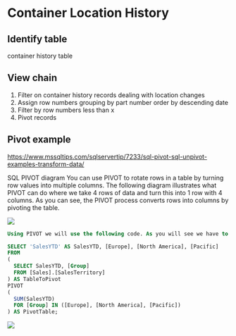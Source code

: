 # Container Location History

## Identify table

container history table

## View chain

1. Filter on container history records dealing with location changes
2. Assign row numbers grouping by part number order by descending date
3. Filter by row numbers less than x
4. Pivot records

## Pivot example

https://www.mssqltips.com/sqlservertip/7233/sql-pivot-sql-unpivot-examples-transform-data/

SQL PIVOT diagram
You can use PIVOT to rotate rows in a table by turning row values into multiple columns. The following diagram illustrates what PIVOT can do where we take 4 rows of data and turn this into 1 row with 4 columns. As you can see, the PIVOT process converts rows into columns by pivoting the table.

![](https://www.mssqltips.com/tipimages2/7233_sql-pivot-unpivot-examples.001.png)

```sql
Using PIVOT we will use the following code. As you will see we have to know ahead of time what columns we want to pivot on. In the example below we specify [Europe], [North America], [Pacific]. There is no simple way to use PIVOT without knowing the values ahead of time.

SELECT 'SalesYTD' AS SalesYTD, [Europe], [North America], [Pacific]
FROM  
(
  SELECT SalesYTD, [Group]   
  FROM [Sales].[SalesTerritory]
) AS TableToPivot 
PIVOT  
(  
  SUM(SalesYTD)  
  FOR [Group] IN ([Europe], [North America], [Pacific])  
) AS PivotTable; 
```

![](https://www.mssqltips.com/tipimages2/7233_sql-pivot-unpivot-examples.007.png)